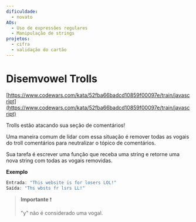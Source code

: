 ```yaml
---
dificuldade:
  - novato
AOs:
  - Uso de expressões regulares
  - Manipulação de strings
projetos:
  - cifra
  - validação do cartão
---
```


# Disemvowel Trolls

[https://www.codewars.com/kata/52fba66badcd10859f00097e/train/javascript](https://www.codewars.com/kata/52fba66badcd10859f00097e/train/javascript)

Trolls estão atacando sua seção de comentários!

Uma maneira comum de lidar com essa situação é remover todas as vogais do
troll comentários para neutralizar o tópico de comentários.

Sua tarefa é escrever uma função que receba uma string e retorne uma nova string
com todas as vogais removidas.

__Exemplo__

``` js
Entrada: "This website is for losers LOL!"
Saída: "Ths wbsts fr lsrs LL!"
```

> __Importante__ ❗
>
> "y" não é considerado uma vogal.
